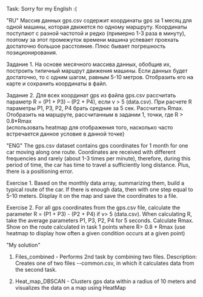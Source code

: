 Task:
Sorry for my English :(

"RU"
Массив данных gps.csv содержит координаты gps за 1 месяц для одной машины, которая движется по одному маршруту. 
Координаты поступают с разной частотой и редко (примерно 1-3 раза в минуту),
поэтому за этот промежуток времени машина успевает проехать достаточно большое расстояние. 
Плюс бывает погрешность позиционирования.

Задание 1.
На основе месячного массива данных, обобщив их, построить типичный маршрут движения машины. 
Если данных будет достаточно, то с одним шагом, равным 5-10 метров. 
Отобразить его на карте и сохранить координаты в файл. 

Задание 2.
Для всех координат gps из файла gps.csv  рассчитать параметр R = (P1 + P3) – (P2 + P4), если v > 5 (data.csv). 
При расчете R параметры P1, P3, P2, P4 брать средние за 5 сек. Рассчитать Rmax. 
Отобразить на маршруте, рассчитанным в задании 1, точки, где R > 0.8*Rmax  
(использовать heatmap для отображения того, насколько часто встречается данное условие в данной точке)


"ENG"
The gps.csv dataset contains gps coordinates for 1 month for one car moving along one route.
Coordinates are received with different frequencies and rarely (about 1-3 times per minute),
therefore, during this period of time, the car has time to travel a sufficiently long distance.
Plus, there is a positioning error.

Exercise 1.
Based on the monthly data array, summarizing them, build a typical route of the car.
If there is enough data, then with one step equal to 5-10 meters.
Display it on the map and save the coordinates to a file.

Exercise 2.
For all gps coordinates from the gps.csv file, calculate the parameter R = (P1 + P3) - (P2 + P4) if v> 5 (data.csv).
When calculating R, take the average parameters P1, P3, P2, P4 for 5 seconds. Calculate Rmax.
Show on the route calculated in task 1 points where R> 0.8 * Rmax
(use heatmap to display how often a given condition occurs at a given point) 

"My solution"
1. Files_combined - Performs 2nd task by combining two files. Description:
Creates one of two files --common.csv, in which it calculates data from the second task.

2. Heat_map_DBSCAN - Clusters gps data within a radius of 10 meters and visualizes the data on a map using HeatMap
